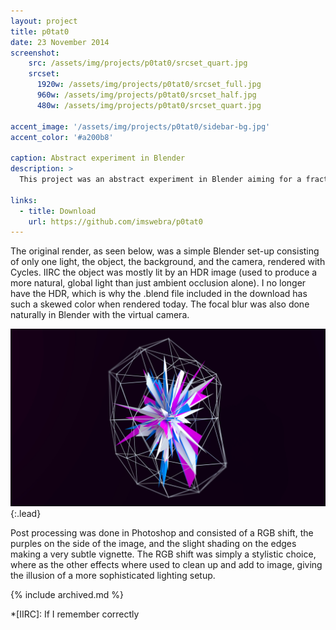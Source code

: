 ```yaml
---
layout: project
title: p0tat0
date: 23 November 2014
screenshot:
    src: /assets/img/projects/p0tat0/srcset_quart.jpg
    srcset:
      1920w: /assets/img/projects/p0tat0/srcset_full.jpg
      960w: /assets/img/projects/p0tat0/srcset_half.jpg
      480w: /assets/img/projects/p0tat0/srcset_quart.jpg

accent_image: '/assets/img/projects/p0tat0/sidebar-bg.jpg'
accent_color: '#a200b8'

caption: Abstract experiment in Blender
description: >
  This project was an abstract experiment in Blender aiming for a fractal-like 3D object, emulating the style of [David Zerba.](https://davidzerba.wordpress.com/tag/abstract/)

links:
  - title: Download
    url: https://github.com/imswebra/p0tat0
---
```


The original render, as seen below, was a simple Blender set-up consisting of only one light, the object, the background, and the camera, rendered with Cycles. IIRC the object was mostly lit by an HDR image (used to produce a more natural, global light than just ambient occlusion alone). I no longer have the HDR, which is why the .blend file included in the download has such a skewed color when rendered today. The focal blur was also done naturally in Blender with the virtual camera.

![Full-width image](/assets/img/projects/p0tat0/render.jpg){:.lead}

Post processing was done in Photoshop and consisted of a RGB shift, the purples on the side of the image, and the slight shading on the edges making a very subtle vignette. The RGB shift was simply a stylistic choice, where as the other effects where used to clean up and add to image, giving the illusion of a more sophisticated lighting setup.

{% include archived.md %}

*[IIRC]: If I remember correctly